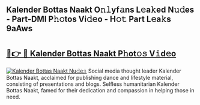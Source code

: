 ## Kalender Bottas Naakt O𝚗𝚕yf𝚊ns L𝚎a𝚔ed N𝚞𝚍es - Part-DMI P𝚑𝚘tos Vi𝚍𝚎o - H𝚘𝚝 Part L𝚎a𝚔s 9aAws

# <h2><a href="http://kfaccw7.oniu.top/?m=Kalender+Bottas+Naakt">🔗👉 🔴 Kalender Bottas Naakt P𝚑ot𝚘𝚜 V𝚒d𝚎o</a></h2>

[![Kalender Bottas Naakt Nu𝚍e𝚜](https://i.imgur.com/0qMVB7G.gif)](http://kfaccw7.oniu.top/?m=Kalender+Bottas+Naakt)
Social media thought leader Kalender Bottas Naakt, acclaimed for publishing dance and lifestyle material, consisting of presentations and blogs. Selfless humanitarian Kalender Bottas Naakt, famed for their dedication and compassion in helping those in need.  
